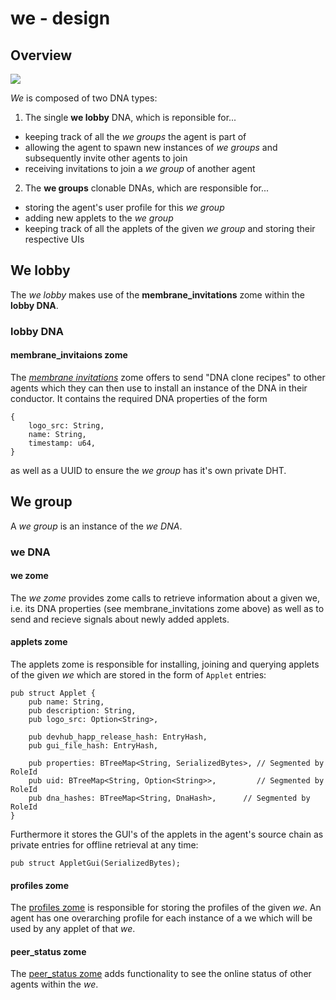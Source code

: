 # we - design

## Overview


![](https://i.imgur.com/ssVZM1E.png)


*We* is composed of two DNA types:

1. The single **we lobby** DNA, which is reponsible for...
  * keeping track of all the *we groups* the agent is part of
  * allowing the agent to spawn new instances of *we groups* and subsequently invite other agents to join
  * receiving invitations to join a *we group* of another agent
2. The **we groups** clonable DNAs, which are responsible for...
  * storing the agent's user profile for this *we group*
  * adding new applets to the *we group*
  * keeping track of all the applets of the given *we group* and storing their respective UIs



## We lobby

The *we lobby* makes use of the **membrane_invitations** zome within the **lobby DNA**.

### lobby DNA
#### membrane_invitaions zome

The [*membrane invitations*](https://github.com/holochain-open-dev/membrane-invitations) zome offers to send "DNA clone recipes" to other agents which they can then use to install an instance of the DNA in their conductor. It contains the required DNA properties of the form

```=typescript
{
    logo_src: String,
    name: String,
    timestamp: u64,
}
```
as well as a UUID to ensure the *we group* has it's own private DHT.


## We group

A *we group* is an instance of the *we DNA*.

### we DNA

#### we zome

The *we zome*  provides zome calls to retrieve information about a given we, i.e. its DNA properties (see membrane_invitations zome above) as well as to send and recieve signals about newly added applets.

#### applets zome

The applets zome is responsible for installing, joining and querying applets of the given *we* which are stored in the form of `Applet` entries:

```=rust
pub struct Applet {
    pub name: String,
    pub description: String,
    pub logo_src: Option<String>,

    pub devhub_happ_release_hash: EntryHash,
    pub gui_file_hash: EntryHash,

    pub properties: BTreeMap<String, SerializedBytes>, // Segmented by RoleId
    pub uid: BTreeMap<String, Option<String>>,         // Segmented by RoleId
    pub dna_hashes: BTreeMap<String, DnaHash>,      // Segmented by RoleId
}
```

Furthermore it stores the GUI's of the applets in the agent's source chain as private entries for offline retrieval at any time:
```=rust
pub struct AppletGui(SerializedBytes);
```

#### profiles zome

The [profiles zome](https://github.com/holochain-open-dev/profiles) is responsible for storing the profiles of the given *we*. An agent has one overarching profile for each instance of a we which will be used by any applet of that *we*.

#### peer_status zome

The [peer_status zome](https://github.com/holochain-open-dev/peer-status) adds functionality to see the online status of other agents within the *we*.
